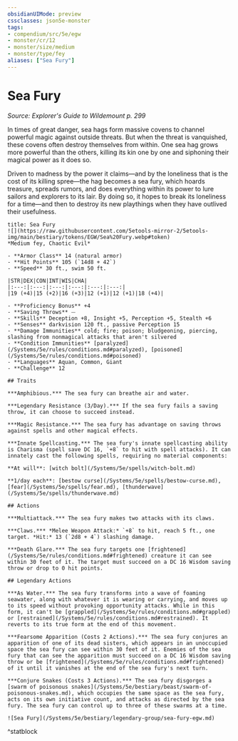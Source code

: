 ```yaml
---
obsidianUIMode: preview
cssclasses: json5e-monster
tags:
- compendium/src/5e/egw
- monster/cr/12
- monster/size/medium
- monster/type/fey
aliases: ["Sea Fury"]
---
```

# Sea Fury
*Source: Explorer's Guide to Wildemount p. 299*  

In times of great danger, sea hags form massive covens to channel powerful magic against outside threats. But when the threat is vanquished, these covens often destroy themselves from within. One sea hag grows more powerful than the others, killing its kin one by one and siphoning their magical power as it does so.

Driven to madness by the power it claims—and by the loneliness that is the cost of its killing spree—the hag becomes a sea fury, which hoards treasure, spreads rumors, and does everything within its power to lure sailors and explorers to its lair. By doing so, it hopes to break its loneliness for a time—and then to destroy its new playthings when they have outlived their usefulness.

```ad-statblock
title: Sea Fury
![](https://raw.githubusercontent.com/5etools-mirror-2/5etools-img/main/bestiary/tokens/EGW/Sea%20Fury.webp#token)
*Medium fey, Chaotic Evil*

- **Armor Class** 14 (natural armor)
- **Hit Points** 105 (`14d8 + 42`)
- **Speed** 30 ft., swim 50 ft.

|STR|DEX|CON|INT|WIS|CHA|
|:---:|:---:|:---:|:---:|:---:|:---:|
|19 (+4)|15 (+2)|16 (+3)|12 (+1)|12 (+1)|18 (+4)|

- **Proficiency Bonus** +4
- **Saving Throws** ⏤
- **Skills** Deception +8, Insight +5, Perception +5, Stealth +6
- **Senses** darkvision 120 ft., passive Perception 15
- **Damage Immunities** cold; fire; poison; bludgeoning, piercing, slashing from nonmagical attacks that aren't silvered
- **Condition Immunities** [paralyzed](/Systems/5e/rules/conditions.md#paralyzed), [poisoned](/Systems/5e/rules/conditions.md#poisoned)
- **Languages** Aquan, Common, Giant
- **Challenge** 12

## Traits

***Amphibious.*** The sea fury can breathe air and water.

***Legendary Resistance (3/Day).*** If the sea fury fails a saving throw, it can choose to succeed instead.

***Magic Resistance.*** The sea fury has advantage on saving throws against spells and other magical effects.

***Innate Spellcasting.*** The sea fury's innate spellcasting ability is Charisma (spell save DC 16, `+8` to hit with spell attacks). It can innately cast the following spells, requiring no material components:

**At will**: [witch bolt](/Systems/5e/spells/witch-bolt.md)

**1/day each**: [bestow curse](/Systems/5e/spells/bestow-curse.md), [fear](/Systems/5e/spells/fear.md), [thunderwave](/Systems/5e/spells/thunderwave.md)

## Actions

***Multiattack.*** The sea fury makes two attacks with its claws.

***Claws.*** *Melee Weapon Attack:* `+8` to hit, reach 5 ft., one target. *Hit:* 13 (`2d8 + 4`) slashing damage.

***Death Glare.*** The sea fury targets one [frightened](/Systems/5e/rules/conditions.md#frightened) creature it can see within 30 feet of it. The target must succeed on a DC 16 Wisdom saving throw or drop to 0 hit points.

## Legendary Actions

***As Water.*** The sea fury transforms into a wave of foaming seawater, along with whatever it is wearing or carrying, and moves up to its speed without provoking opportunity attacks. While in this form, it can't be [grappled](/Systems/5e/rules/conditions.md#grappled) or [restrained](/Systems/5e/rules/conditions.md#restrained). It reverts to its true form at the end of this movement.

***Fearsome Apparition (Costs 2 Actions).*** The sea fury conjures an apparition of one of its dead sisters, which appears in an unoccupied space the sea fury can see within 30 feet of it. Enemies of the sea fury that can see the apparition must succeed on a DC 16 Wisdom saving throw or be [frightened](/Systems/5e/rules/conditions.md#frightened) of it until it vanishes at the end of the sea fury's next turn.

***Conjure Snakes (Costs 3 Actions).*** The sea fury disgorges a [swarm of poisonous snakes](/Systems/5e/bestiary/beast/swarm-of-poisonous-snakes.md), which occupies the same space as the sea fury, acts on its own initiative count, and attacks as directed by the sea fury. The sea fury can control up to three of these swarms at a time.

![Sea Fury](/Systems/5e/bestiary/legendary-group/sea-fury-egw.md)
```
^statblock